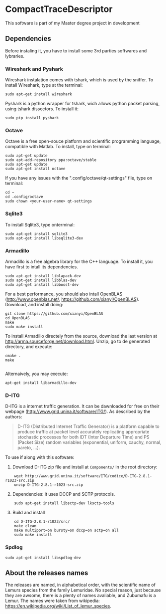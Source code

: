 # CompactTraceDescriptor
This software is part of my Master degree project in development

## Dependencies

Before instaling it, you have to install some 3rd parties softwares and lybraries.

### Wireshark and Pyshark
Wireshark instalation comes with tshark, which is used by the sniffer. To install Wireshark, type at the terminal:
```
sudo apt-get install wireshark
```
Pyshark is a python wrapper for tshark, wich allows python packet parsing, using tshark dissectors. To install it:
```
sudo pip install pyshark
```
### Octave
Octave is a free open-souce platform and scientific programming language, compatible with Matlab. To install, type on terminal:
```
sudo apt-get update
sudo apt-add-repository ppa:octave/stable
sudo apt-get update
sudo apt-get install octave
```
If you have any issues with the ".config/octave/qt-settings" file, type on terminal:
```
cd ~
cd .config/octave
sudo chown <your-user-name> qt-settings
```

### Sqlite3
To install Sqlite3, type onterminal:
```
sudo apt-get install sqlite3
sudo apt-get install libsqlite3-dev
```

### Armadillo

Armadillo is a free algebra library for the C++ language. To install it, you have first to intall its dependencies.

```
sudo apt-get install liblapack-dev
sudo apt-get install libblas-dev
sudo apt-get install libboost-dev
```
For a best performance, you should also intall OpenBLAS (http://www.openblas.net/, https://github.com/xianyi/OpenBLAS). Download, and install doing:
```
git clone https://github.com/xianyi/OpenBLAS
cd OpenBLAS
make
sudo make install
```

To install Armadillo directely from the source, download the last version at http://arma.sourceforge.net/download.html. Unzip, go to de generated directory, and execute:
```
cmake .
make 
  
```
Alternaively, you may execute:
```
apt-get install libarmadillo-dev
```

### D-ITG

D-ITG is a internet traffic generation. It can be dawnloaded for free on their webpage (http://www.grid.unina.it/software/ITG/). As described by the authors: 

> D-ITG (Distributed Internet Traffic Generator) is a platform capable to produce traffic at packet level accurately replicating appropriate stochastic processes for both IDT (Inter Departure Time) and PS (Packet Size) random variables (exponential, uniform, cauchy, normal, pareto, ...).

To use if along with this software:

1. Download D-ITG zip file and install at `Components/` in the root directory:
```
	wget http://www.grid.unina.it/software/ITG/codice/D-ITG-2.8.1-r1023-src.zip
	unzip D-ITG-2.8.1-r1023-src.zip
```
2. Dependencies: it uses DCCP and SCTP protocols.
```
	sudo apt-get install libsctp-dev lksctp-tools
```
3. Build and install
```
	cd D-ITG-2.8.1-r1023/src/
	make clean
	make multiport=on bursty=on dccp=on sctp=on all
	sudo make install
```

### Spdlog
```
sudo apt-get install libspdlog-dev
```

## About the releases names

The releases are named, in alphabetical order, with the scientific name of Lemurs species from the family Lemuridae.
No special reason, just because they are awsome, there is a plenty of names avaliable, and Zubumafu is a Lemur.
The names were taken from wikipedia: https://en.wikipedia.org/wiki/List_of_lemur_species.






